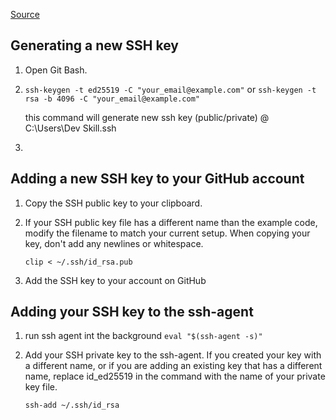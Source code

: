 [Source](https://docs.github.com/en/authentication/connecting-to-github-with-ssh/about-ssh)


## Generating a new SSH key 

1.	Open Git Bash.

2.	```ssh-keygen -t ed25519 -C "your_email@example.com"```
	or
	`ssh-keygen -t rsa -b 4096 -C "your_email@example.com"`

	this command will generate new ssh key (public/private) @ C:\Users\Dev Skill\.ssh 

3.	


## Adding a new SSH key to your GitHub account

1.	Copy the SSH public key to your clipboard.

2.	If your SSH public key file has a different name than the example code, 
	modify the filename to match your current setup. When copying your key, 
	don't add any newlines or whitespace.

	`clip < ~/.ssh/id_rsa.pub`

3.	Add the SSH key to your account on GitHub


## Adding your SSH key to the ssh-agent

1.	run ssh agent int the background
	`eval "$(ssh-agent -s)"`
	
2.	Add your SSH private key to the ssh-agent. If you created your key with a different name, or 
	if you are adding an existing key that has a different name, replace id_ed25519 in the command 
	with the name of your private key file.
	
	`ssh-add ~/.ssh/id_rsa`